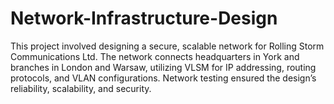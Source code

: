 # Network-Infrastructure-Design
This project involved designing a secure, scalable network for Rolling Storm Communications Ltd. The network connects headquarters in York and branches in London and Warsaw, utilizing VLSM for IP addressing, routing protocols, and VLAN configurations. Network testing ensured the design’s reliability, scalability, and security.
